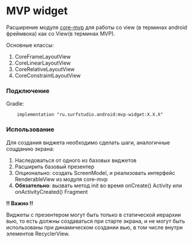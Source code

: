 # MVP widget
Расширение модуля [core-mvp](../core-mvp/README.md) для работы со view
(в терминах android фреймвока) как со View(в терминах MVP).

Основные классы:

1. CoreFrameLayoutView
1. CoreLinearLayoutView
1. CoreRelativeLayoutView
1. CoreConstraintLayoutView

### Подключение
Gradle:
```
    implementation "ru.surfstudio.android:mvp-widget:X.X.X"
```

### Использование

Для создания виджета необходимо сделать шаги, аналогичные сощданию экрана:
1. Наследоваться от одного из базовых виджетов
1. Расширить базовый презентер
1. Опционально: создать ScreenModel, и реализовать интерфейс RenderableView из модуля core-mvp
1. **Обязательно**: вызвать метод init во время onCreate() Activity или onActivityCreated() Fragment

**!! Важно !!**

Виджеты с презентером могут быть только в статической иерархии вью,
то есть должны создаваться при старте экрана, и не могут быть использованы при
динамическом создании вью, в том числе внутри элементов RecyclerView.